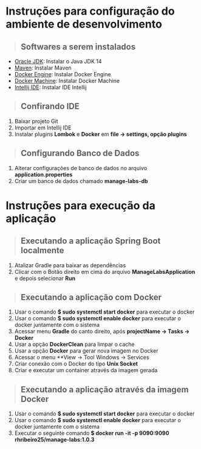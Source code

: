 # Instruções para configuração do ambiente de desenvolvimento

> ## Softwares a serem instalados

- [Oracle JDK](https://www.oracle.com/java/technologies/javase-downloads.html): Instalar o Java JDK 14
- [Maven](https://maven.apache.org/download.cgi?Preferred=ftp://ftp.osuosl.org/pub/apache): Instalar Maven
- [Docker Engine](https://docs.docker.com/docker-for-windows/install): Instalar Docker Engine
- [Docker Machine](https://docs.docker.com/machine/install-machine/): Instalar Docker Machine
- [Intellij IDE](https://www.jetbrains.com/pt-br/idea/download/#section=windows): Instalar IDE Intellij

> ## Confirando IDE

1. Baixar projeto Git
2. Importar em Intellij IDE
3. Instalar plugins **Lombok** e **Docker** em **file -> settings, opção plugins**

> ## Configurando Banco de Dados

1. Alterar configurações de banco de dados no arquivo **application.properties**
2. Criar um banco de dados chamado **manage-labs-db**

# Instruções para execução da aplicação

> ## Executando a aplicação Spring Boot localmente

1. Atalizar Gradle para baixar as dependências
2. Clicar com o Botão direito em cima do arquivo **ManageLabsApplication** e depois selecionar **Run**

> ## Executando a aplicação com Docker

1. Usar o comando **$ sudo systemctl start docker** para executar o docker
2. Usar o comando **$ sudo systemctl enable docker** para executar o docker juntamente com o sistema
3. Acessar menu **Gradle** do canto direito, após **projectName -> Tasks -> Docker**
4. Usar a opção **DockerClean** para limpar o cache
5. Usar a opção **Docker** para gerar nova imagem no Docker
6. Acessar o menu **View -> Tool Windows -> Services
7. Criar conexão com o Docker do tipo **Unix Socket**
8. Criar e executar um container através da imagem gerada

> ## Executando a aplicação através da imagem Docker

1. Usar o comando **$ sudo systemctl start docker** para executar o docker
2. Usar o comando **$ sudo systemctl enable docker** para executar o docker juntamente com o sistema
3. Executar o seguinte comando **$ docker run -it -p 9090:9090 rhribeiro25/manage-labs:1.0.3**
